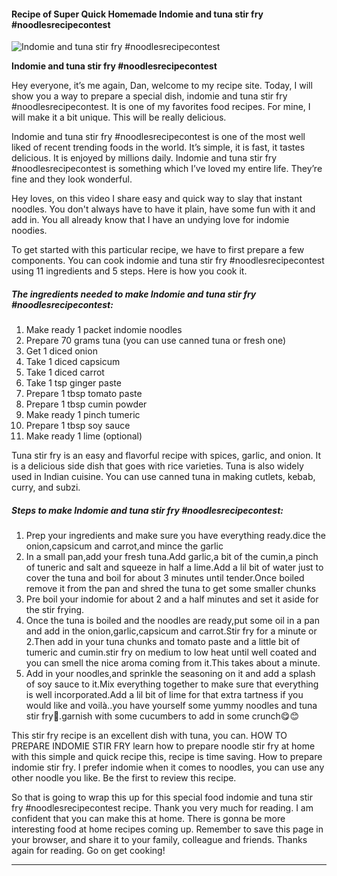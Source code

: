             

#### Recipe of Super Quick Homemade Indomie and tuna stir fry #noodlesrecipecontest

![Indomie and tuna stir fry #noodlesrecipecontest](https://img-global.cpcdn.com/recipes/d75a1629800feb20/751x532cq70/indomie-and-tuna-stir-fry-noodlesrecipecontest-recipe-main-photo.jpg)

**Indomie and tuna stir fry #noodlesrecipecontest**

Hey everyone, it’s me again, Dan, welcome to my recipe site. Today, I will show you a way to prepare a special dish, indomie and tuna stir fry #noodlesrecipecontest. It is one of my favorites food recipes. For mine, I will make it a bit unique. This will be really delicious.

Indomie and tuna stir fry #noodlesrecipecontest is one of the most well liked of recent trending foods in the world. It’s simple, it is fast, it tastes delicious. It is enjoyed by millions daily. Indomie and tuna stir fry #noodlesrecipecontest is something which I’ve loved my entire life. They’re fine and they look wonderful.

Hey loves, on this video I share easy and quick way to slay that instant noodles. You don't always have to have it plain, have some fun with it and add in. You all already know that I have an undying love for indomie noodies.

To get started with this particular recipe, we have to first prepare a few components. You can cook indomie and tuna stir fry #noodlesrecipecontest using 11 ingredients and 5 steps. Here is how you cook it.

##### The ingredients needed to make Indomie and tuna stir fry #noodlesrecipecontest:

1.  Make ready 1 packet indomie noodles
2.  Prepare 70 grams tuna (you can use canned tuna or fresh one)
3.  Get 1 diced onion
4.  Take 1 diced capsicum
5.  Take 1 diced carrot
6.  Take 1 tsp ginger paste
7.  Prepare 1 tbsp tomato paste
8.  Prepare 1 tbsp cumin powder
9.  Make ready 1 pinch tumeric
10.  Prepare 1 tbsp soy sauce
11.  Make ready 1 lime (optional)

Tuna stir fry is an easy and flavorful recipe with spices, garlic, and onion. It is a delicious side dish that goes with rice varieties. Tuna is also widely used in Indian cuisine. You can use canned tuna in making cutlets, kebab, curry, and subzi.

##### Steps to make Indomie and tuna stir fry #noodlesrecipecontest:

1.  Prep your ingredients and make sure you have everything ready.dice the onion,capsicum and carrot,and mince the garlic
2.  In a small pan,add your fresh tuna.Add garlic,a bit of the cumin,a pinch of tuneric and salt and squeeze in half a lime.Add a lil bit of water just to cover the tuna and boil for about 3 minutes until tender.Once boiled remove it from the pan and shred the tuna to get some smaller chunks
3.  Pre boil your indomie for about 2 and a half minutes and set it aside for the stir frying.
4.  Once the tuna is boiled and the noodles are ready,put some oil in a pan and add in the onion,garlic,capsicum and carrot.Stir fry for a minute or 2.Then add in your tuna chunks and tomato paste and a little bit of tumeric and cumin.stir fry on medium to low heat until well coated and you can smell the nice aroma coming from it.This takes about a minute.
5.  Add in your noodles,and sprinkle the seasoning on it and add a splash of soy sauce to it.Mix everything together to make sure that everything is well incorporated.Add a lil bit of lime for that extra tartness if you would like and voilà..you have yourself some yummy noodles and tuna stir fry🍲.garnish with some cucumbers to add in some crunch😋😊

This stir fry recipe is an excellent dish with tuna, you can. HOW TO PREPARE INDOMIE STIR FRY learn how to prepare noodle stir fry at home with this simple and quick recipe this, recipe is time saving. How to prepare indomie stir fry. I prefer indomie when it comes to noodles, you can use any other noodle you like. Be the first to review this recipe.

So that is going to wrap this up for this special food indomie and tuna stir fry #noodlesrecipecontest recipe. Thank you very much for reading. I am confident that you can make this at home. There is gonna be more interesting food at home recipes coming up. Remember to save this page in your browser, and share it to your family, colleague and friends. Thanks again for reading. Go on get cooking!

* * *